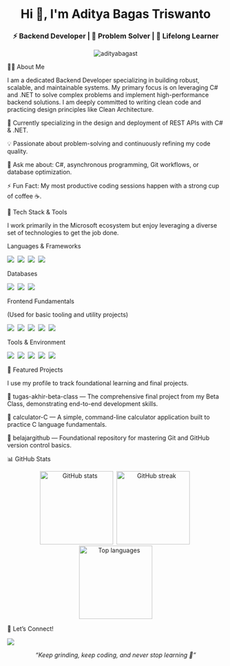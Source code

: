 <h1 align="center">Hi 👋, I'm Aditya Bagas Triswanto</h1>
<h3 align="center">⚡ Backend Developer | 🚀 Problem Solver | 🌱 Lifelong Learner</h3>

<!-- PROFILE VIEWS -->

<p align="center">
<img src="https://www.google.com/search?q=https://komarev.com/ghpvc/%3Fusername%3Dadityabagast%26label%3DProfile%2520views%26color%3D4192D9%26style%3Dflat-square" alt="adityabagast" />
</p>

🧑‍💻 About Me

I am a dedicated Backend Developer specializing in building robust, scalable, and maintainable systems. My primary focus is on leveraging C# and .NET to solve complex problems and implement high-performance backend solutions. I am deeply committed to writing clean code and practicing design principles like Clean Architecture.

💼 Currently specializing in the design and deployment of REST APIs with C# & .NET.

💡 Passionate about problem-solving and continuously refining my code quality.

💬 Ask me about: C#, asynchronous programming, Git workflows, or database optimization.

⚡ Fun Fact: My most productive coding sessions happen with a strong cup of coffee ☕.

🧰 Tech Stack & Tools

I work primarily in the Microsoft ecosystem but enjoy leveraging a diverse set of technologies to get the job done.

Languages & Frameworks

<p>
<img src="https://www.google.com/search?q=https://img.shields.io/badge/C%2523-239120%3Fstyle%3Dflat-square%26logo%3Dc-sharp%26logoColor%3Dwhite"/>&nbsp;
<img src="https://www.google.com/search?q=https://img.shields.io/badge/.NET-512BD4%3Fstyle%3Dflat-square%26logo%3Ddotnet%26logoColor%3Dwhite"/>&nbsp;
<img src="https://img.shields.io/badge/ASP.NET Core-512BD4?style=flat-square&logo=.net&logoColor=white"/>&nbsp;
<img src="https://www.google.com/search?q=https://img.shields.io/badge/PHP-777BB4%3Fstyle%3Dflat-square%26logo%3Dphp%26logoColor%3Dwhite"/>
</p>

Databases

<p>
<img src="https://img.shields.io/badge/SQL Server-CC2927?style=flat-square&logo=microsoft-sql-server&logoColor=white"/>&nbsp;
<img src="https://www.google.com/search?q=https://img.shields.io/badge/MySQL-4479A1%3Fstyle%3Dflat-square%26logo%3Dmysql%26logoColor%3Dwhite"/>&nbsp;
<img src="https://www.google.com/search?q=https://img.shields.io/badge/MongoDB-47A248%3Fstyle%3Dflat-square%26logo%3Dmongodb%26logoColor%3Dwhite"/>
</p>

Frontend Fundamentals

(Used for basic tooling and utility projects)

<p>
<img src="https://www.google.com/search?q=https://img.shields.io/badge/HTML-E34F26%3Fstyle%3Dflat-square%26logo%3Dhtml5%26logoColor%3Dwhite"/>&nbsp;
<img src="https://www.google.com/search?q=https://img.shields.io/badge/CSS-1572B6%3Fstyle%3Dflat-square%26logo%3Dcss3%26logoColor%3Dwhite"/>&nbsp;
<img src="https://www.google.com/search?q=https://img.shields.io/badge/JavaScript-F7DF1E%3Fstyle%3Dflat-square%26logo%3Djavascript%26logoColor%3Dblack"/>&nbsp;
<img src="https://img.shields.io/badge/Tailwind CSS-38B2AC?style=flat-square&logo=tailwind-css&logoColor=white"/>&nbsp;
<img src="https://www.google.com/search?q=https://img.shields.io/badge/Bootstrap-7952B3%3Fstyle%3Dflat-square%26logo%3Dbootstrap%26logoColor%3Dwhite"/>
</p>

Tools & Environment

<p>
<img src="https://www.google.com/search?q=https://img.shields.io/badge/Docker-2496ED%3Fstyle%3Dflat-square%26logo%3Ddocker%26logoColor%3Dwhite"/>&nbsp;
<img src="https://www.google.com/search?q=https://img.shields.io/badge/Git-F05032%3Fstyle%3Dflat-square%26logo%3Dgit%26logoColor%3Dwhite"/>&nbsp;
<img src="https://img.shields.io/badge/VS Code-007ACC?style=flat-square&logo=visual-studio-code&logoColor=white"/>&nbsp;
<img src="https://img.shields.io/badge/Visual Studio-5C2D91?style=flat-square&logo=visual-studio&logoColor=white"/>&nbsp;
<img src="https://www.google.com/search?q=https://img.shields.io/badge/Linux-FCC624%3Fstyle%3Dflat-square%26logo%3Dlinux%26logoColor%3Dblack"/>
</p>

📌 Featured Projects

I use my profile to track foundational learning and final projects.

🔗 tugas-akhir-beta-class — The comprehensive final project from my Beta Class, demonstrating end-to-end development skills.

🔗 calculator-C — A simple, command-line calculator application built to practice C language fundamentals.

🔗 belajargithub — Foundational repository for mastering Git and GitHub version control basics.

📊 GitHub Stats

<p align="center">
<img height="170" src="https://www.google.com/search?q=https://github-readme-stats.vercel.app/api%3Fusername%3Dadityabagast%26show_icons%3Dtrue%26theme%3Dtokyonight%26hide_border%3Dtrue" alt="GitHub stats" />&nbsp;
<img height="170" src="https://www.google.com/search?q=https://github-readme-streak-stats.herokuapp.com/%3Fuser%3Dadityabagast%26theme%3Dtokyonight%26hide_border%3Dtrue" alt="GitHub streak" />&nbsp;
<img height="170" src="https://www.google.com/search?q=https://github-readme-stats.vercel.app/api/top-langs/%3Fusername%3Dadityabagast%26layout%3Dcompact%26theme%3Dtokyonight%26hide_border%3Dtrue" alt="Top languages" />
</p>

🤝 Let’s Connect!

<p>
<a href="https://www.linkedin.com/in/adityabagast" target="_blank">
<img src="https://www.google.com/search?q=https://img.shields.io/badge/LinkedIn-0077B5%3Fstyle%3Dflat-square%26logo%3Dlinkedin%26logoColor%3Dwhite"/>
</a>
</p>

<p align="center"><i>“Keep grinding, keep coding, and never stop learning 🚀”</i></p>
